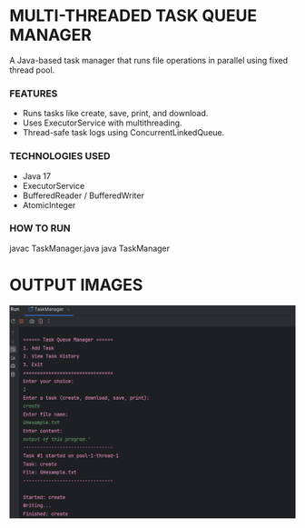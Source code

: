 # MULTI-THREADED TASK QUEUE MANAGER 

A Java-based task manager that runs file operations in parallel using fixed thread pool.

### FEATURES
* Runs tasks like create, save, print, and download.
* Uses ExecutorService with multithreading.
* Thread-safe task logs using ConcurrentLinkedQueue.

### TECHNOLOGIES USED
- Java 17
- ExecutorService
- BufferedReader / BufferedWriter
- AtomicInteger

### HOW TO RUN
   javac TaskManager.java 
   java TaskManager

# OUTPUT IMAGES
!["Output image 1"](images/1.png)
